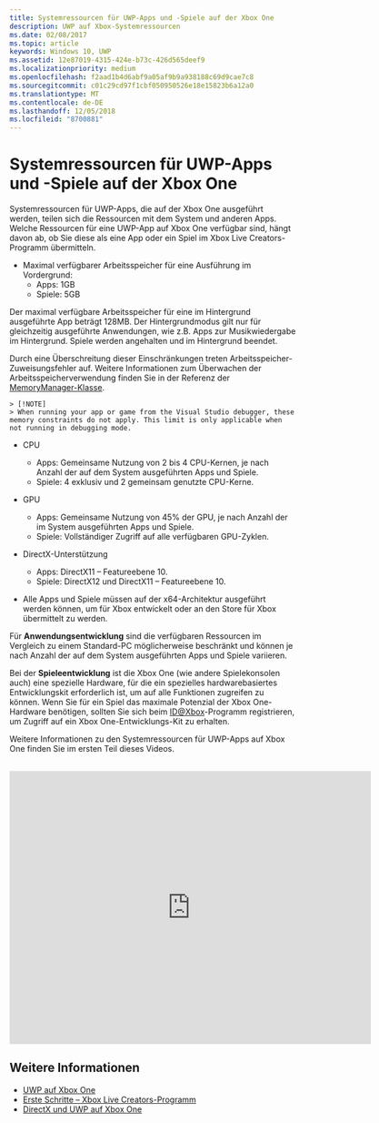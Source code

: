 ```yaml
---
title: Systemressourcen für UWP-Apps und -Spiele auf der Xbox One
description: UWP auf Xbox-Systemressourcen
ms.date: 02/08/2017
ms.topic: article
keywords: Windows 10, UWP
ms.assetid: 12e87019-4315-424e-b73c-426d565deef9
ms.localizationpriority: medium
ms.openlocfilehash: f2aad1b4d6abf9a05af9b9a938188c69d9cae7c8
ms.sourcegitcommit: c01c29cd97f1cbf050950526e18e15823b6a12a0
ms.translationtype: MT
ms.contentlocale: de-DE
ms.lasthandoff: 12/05/2018
ms.locfileid: "8700881"
---
```

# <a name="system-resources-for-uwp-apps-and-games-on-xbox-one"></a>Systemressourcen für UWP-Apps und -Spiele auf der Xbox One

Systemressourcen für UWP-Apps, die auf der Xbox One ausgeführt werden, teilen sich die Ressourcen mit dem System und anderen Apps. Welche Ressourcen für eine UWP-App auf Xbox One verfügbar sind, hängt davon ab, ob Sie diese als eine App oder ein Spiel im Xbox Live Creators-Programm übermitteln.

* Maximal verfügbarer Arbeitsspeicher für eine Ausführung im Vordergrund:
    * Apps: 1GB
    * Spiele: 5GB

Der maximal verfügbare Arbeitsspeicher für eine im Hintergrund ausgeführte App beträgt 128MB. Der Hintergrundmodus gilt nur für gleichzeitig ausgeführte Anwendungen, wie z.B. Apps zur Musikwiedergabe im Hintergrund.  Spiele werden angehalten und im Hintergrund beendet.

Durch eine Überschreitung dieser Einschränkungen treten Arbeitsspeicher-Zuweisungsfehler auf. Weitere Informationen zum Überwachen der Arbeitsspeicherverwendung finden Sie in der Referenz der [MemoryManager-Klasse](https://msdn.microsoft.com/library/windows/apps/windows.system.memorymanager.aspx).
    
    > [!NOTE]
    > When running your app or game from the Visual Studio debugger, these memory constraints do not apply. This limit is only applicable when not running in debugging mode.

* CPU
    * Apps: Gemeinsame Nutzung von 2 bis 4 CPU-Kernen, je nach Anzahl der auf dem System ausgeführten Apps und Spiele.
    * Spiele: 4 exklusiv und 2 gemeinsam genutzte CPU-Kerne.

* GPU
    * Apps: Gemeinsame Nutzung von 45% der GPU, je nach Anzahl der im System ausgeführten Apps und Spiele.
    * Spiele: Vollständiger Zugriff auf alle verfügbaren GPU-Zyklen.

* DirectX-Unterstützung
    * Apps: DirectX11 – Featureebene 10.
    * Spiele: DirectX12 und DirectX11 – Featureebene 10.

* Alle Apps und Spiele müssen auf der x64-Architektur ausgeführt werden können, um für Xbox entwickelt oder an den Store für Xbox übermittelt zu werden.  

Für **Anwendungsentwicklung** sind die verfügbaren Ressourcen im Vergleich zu einem Standard-PC möglicherweise beschränkt und können je nach Anzahl der auf dem System ausgeführten Apps und Spiele variieren.

Bei der **Spieleentwicklung** ist die Xbox One (wie andere Spielekonsolen auch) eine spezielle Hardware, für die ein spezielles hardwarebasiertes Entwicklungskit erforderlich ist, um auf alle Funktionen zugreifen zu können. Wenn Sie für ein Spiel das maximale Potenzial der Xbox One-Hardware benötigen, sollten Sie sich beim [ID@Xbox](http://www.xbox.com/Developers/id)-Programm registrieren, um Zugriff auf ein Xbox One-Entwicklungs-Kit zu erhalten.


Weitere Informationen zu den Systemressourcen für UWP-Apps auf Xbox One finden Sie im ersten Teil dieses Videos.
</br>
</br>
<iframe src="https://mva.microsoft.com/en-US/training-courses-embed/developing-xbox-one-applications-16860/Video-What-s-Unique--vk0fOPf9C_2006218965" width="636" height="480" allowFullScreen frameBorder="0"></iframe>

## <a name="see-also"></a>Weitere Informationen
- [UWP auf Xbox One](index.md)
- [Erste Schritte – Xbox Live Creators-Programm](../xbox-live/get-started-with-creators/get-started-with-xbox-live-creators.md)
- [DirectX und UWP auf Xbox One](https://blogs.msdn.microsoft.com/chuckw/2017/12/15/directx-and-uwp-on-xbox-one/)

